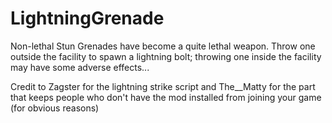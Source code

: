 # LightningGrenade

Non-lethal Stun Grenades have become a quite lethal weapon. Throw one outside the facility to spawn a lightning bolt; throwing one inside the facility may have some adverse effects...



Credit to Zagster for the lightning strike script and The__Matty for the part that keeps people who don't have the mod installed from joining your game (for obvious reasons)